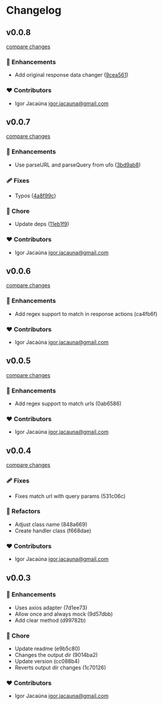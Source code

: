 # Changelog


## v0.0.8

[compare changes](https://github.com/igorjacauna/axios-dev-proxy/compare/v0.0.7...v0.0.8)

### 🚀 Enhancements

- Add original response data changer ([9cea561](https://github.com/igorjacauna/axios-dev-proxy/commit/9cea561))

### ❤️ Contributors

- Igor Jacaúna <igor.jacauna@gmail.com>

## v0.0.7

[compare changes](https://github.com/igorjacauna/axios-dev-proxy/compare/v0.0.6...v0.0.7)

### 🚀 Enhancements

- Use parseURL and parseQuery from ufo ([3bd9ab8](https://github.com/igorjacauna/axios-dev-proxy/commit/3bd9ab8))

### 🩹 Fixes

- Typos ([4a8f99c](https://github.com/igorjacauna/axios-dev-proxy/commit/4a8f99c))

### 🏡 Chore

- Update deps ([11eb1f9](https://github.com/igorjacauna/axios-dev-proxy/commit/11eb1f9))

### ❤️ Contributors

- Igor Jacaúna <igor.jacauna@gmail.com>

## v0.0.6

[compare changes](https://undefined/undefined/compare/v0.0.5...v0.0.6)

### 🚀 Enhancements

- Add regex support to match in response actions (ca4fb6f)

### ❤️  Contributors

- Igor Jacaúna <igor.jacauna@gmail.com>

## v0.0.5

[compare changes](https://undefined/undefined/compare/v0.0.4...v0.0.5)

### 🚀 Enhancements

- Add regex support to match urls (0ab6586)

### ❤️  Contributors

- Igor Jacaúna <igor.jacauna@gmail.com>

## v0.0.4

[compare changes](https://undefined/undefined/compare/v0.0.3...v0.0.4)

### 🩹 Fixes

- Fixes match url with query params (531c06c)

### 💅 Refactors

- Adjust class name (848a669)
- Create handler class (f668dae)

### ❤️  Contributors

- Igor Jacaúna <igor.jacauna@gmail.com>

## v0.0.3


### 🚀 Enhancements

- Uses axios adapter (7d1ee73)
- Allow once and always mock (9d57dbb)
- Add clear method (d99782b)

### 🏡 Chore

- Update readme (e9b5c80)
- Changes the output dir (9014ba2)
- Update version (cc088b4)
- Reverts output dir changes (1c70126)

### ❤️  Contributors

- Igor Jacaúna <igor.jacauna@gmail.com>

